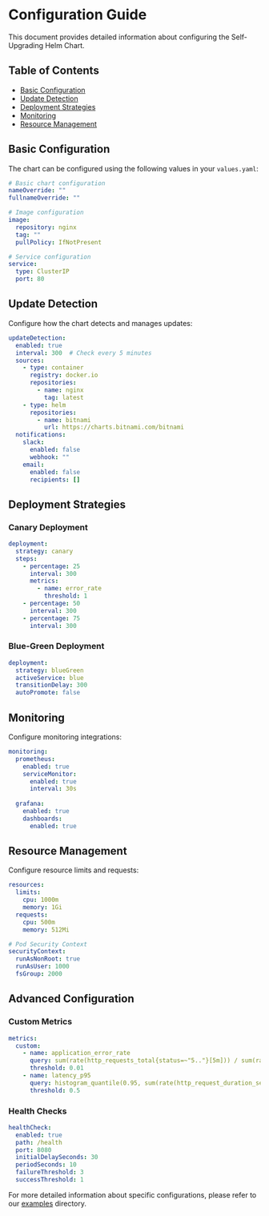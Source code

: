 # Configuration Guide

This document provides detailed information about configuring the Self-Upgrading Helm Chart.

## Table of Contents

- [Basic Configuration](#basic-configuration)
- [Update Detection](#update-detection)
- [Deployment Strategies](#deployment-strategies)
- [Monitoring](#monitoring)
- [Resource Management](#resource-management)

## Basic Configuration

The chart can be configured using the following values in your `values.yaml`:

```yaml
# Basic chart configuration
nameOverride: ""
fullnameOverride: ""

# Image configuration
image:
  repository: nginx
  tag: ""
  pullPolicy: IfNotPresent

# Service configuration
service:
  type: ClusterIP
  port: 80
```

## Update Detection

Configure how the chart detects and manages updates:

```yaml
updateDetection:
  enabled: true
  interval: 300  # Check every 5 minutes
  sources:
    - type: container
      registry: docker.io
      repositories:
        - name: nginx
          tag: latest
    - type: helm
      repositories:
        - name: bitnami
          url: https://charts.bitnami.com/bitnami
  notifications:
    slack:
      enabled: false
      webhook: ""
    email:
      enabled: false
      recipients: []
```

## Deployment Strategies

### Canary Deployment

```yaml
deployment:
  strategy: canary
  steps:
    - percentage: 25
      interval: 300
      metrics:
        - name: error_rate
          threshold: 1
    - percentage: 50
      interval: 300
    - percentage: 75
      interval: 300
```

### Blue-Green Deployment

```yaml
deployment:
  strategy: blueGreen
  activeService: blue
  transitionDelay: 300
  autoPromote: false
```

## Monitoring

Configure monitoring integrations:

```yaml
monitoring:
  prometheus:
    enabled: true
    serviceMonitor:
      enabled: true
      interval: 30s
  
  grafana:
    enabled: true
    dashboards:
      enabled: true
```

## Resource Management

Configure resource limits and requests:

```yaml
resources:
  limits:
    cpu: 1000m
    memory: 1Gi
  requests:
    cpu: 500m
    memory: 512Mi

# Pod Security Context
securityContext:
  runAsNonRoot: true
  runAsUser: 1000
  fsGroup: 2000
```

## Advanced Configuration

### Custom Metrics

```yaml
metrics:
  custom:
    - name: application_error_rate
      query: sum(rate(http_requests_total{status=~"5.."}[5m])) / sum(rate(http_requests_total[5m]))
      threshold: 0.01
    - name: latency_p95
      query: histogram_quantile(0.95, sum(rate(http_request_duration_seconds_bucket[5m])) by (le))
      threshold: 0.5
```

### Health Checks

```yaml
healthCheck:
  enabled: true
  path: /health
  port: 8080
  initialDelaySeconds: 30
  periodSeconds: 10
  failureThreshold: 3
  successThreshold: 1
```

For more detailed information about specific configurations, please refer to our [examples](../examples) directory.
